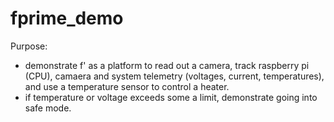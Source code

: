 # fprime_demo

Purpose:

- demonstrate f' as a platform to read out a camera, track raspberry pi (CPU), camaera and system telemetry (voltages, current, temperatures), and use a temperature sensor to control a heater. 
- if temperature or voltage exceeds some a limit, demonstrate going into safe mode. 
